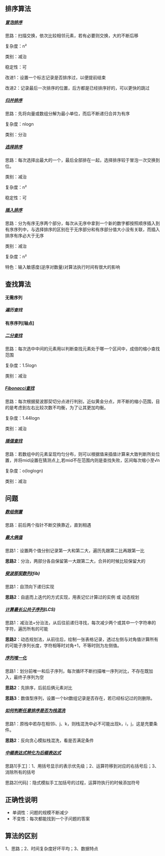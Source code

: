 ## 排序算法

##### [冒泡排序](https://www.bilibili.com/video/BV1db411L71m?p=13)

思路：扫描交换，依次比较相邻元素，若有必要则交换，大的不断后移

复杂度：n²

类别：减治

稳定性：可

改进1：设置一个标志记录是否排序过，以便提前结束

改进2：记录最后一次排序的位置，后方都是已经排序好的，可以更快的跳过

##### [归并排序](https://next.xuetangx.com/learn/THU08091000384/THU08091000384/4215507/video/6083636)

思路：先将向量或数组分解为最小单位，而后不断递归合并为有序

复杂度：nlogn

类别：分治

##### [选择排序](https://next.xuetangx.com/learn/THU08091000384/THU08091000384/4215507/video/6083660)

思路：每次选择出最大的一个，最后全部排在一起，选择排序较于冒泡一次交换到位。

类别：减治

复杂度：n²

稳定性：可

##### [插入排序](https://next.xuetangx.com/learn/THU08091000384/THU08091000384/4215507/video/6083666)

思路：分为有序无序两个部分，每次从无序中拿到一个新的数字都按照顺序插入到有序序列中，与选择排序的区别在于无序部分和有序部分值大小没有关联，而插入排序有序必大于无序

类别：减治

复杂度：n²

特色：输入敏感度(逆序对数量)对算法执行时间有很大的影响

## 查找算法

#### 无需序列

##### 遍历查找

#### 有序序列[轴点]

##### [二分查找](https://next.xuetangx.com/learn/THU08091000384/THU08091000384/4215507/video/6083609)

思路：每次选中中间的元素用以判断查找元素处于哪一个区间中，成倍的缩小查找范围

复杂度：1.5logn

类别：减治

##### [Fibonacci查找](https://next.xuetangx.com/learn/THU08091000384/THU08091000384/4215507/video/6083617)

思路：每次根据斐波那契切分点进行判别，近似黄金分点，并不断的缩小范围，目的是考虑到左右比较次数不均衡，为了让其更加均衡。

复杂度：1.44logn

类别：减治

##### [插值查找](https://next.xuetangx.com/learn/THU08091000384/THU08091000384/4215507/video/6083626)

思路：若数组中的元素呈现均匀分布，则可以根据值来插值计算来大致判断所处位置，并将mid设置在猜测点上,若mid不在范围内则是查找失败，区间每次缩小至√n

复杂度：o(loglogn)

类别：减治

## 问题

##### [数组倒置](https://www.bilibili.com/video/BV1db411L71m?p=20)

思路：前后两个指针不断交换靠近，直到相遇

##### [最大俩值](https://www.bilibili.com/video/BV1db411L71m?p=23&t=519)

思路1：设置两个值分别记录第一大和第二大，遍历先跟第二比再跟第一比

**思路2**：分治，两部分各自保留第一大跟第二大，合并的时候比较保留大的

##### [斐波那契数列](https://www.bilibili.com/video/BV1db411L71m?p=27)(fib)

思路1：自顶向下递归实现

**思路2**：自底而上迭代的方式实现，用表记忆计算过的实例 或 动态规划

##### [计算最长公共子序列](https://www.bilibili.com/video/BV1db411L71m?p=32)(LCS)

思路1：减治法+分治法，从后往前递归寻找，每次减少两个或其中一个字符串的字符，遍历所有的可能

**思路2**：动态规划法，从前往后，绘制一张表格记录，透过左侧与对角值计算所有的可能子序列长度，字符相等时对角+1，不等时则为左侧值。

##### [序列唯一化](https://next.xuetangx.com/learn/THU08091000384/THU08091000384/4215507/video/6083598)

思路1：划分前唯一和后子序列，每次循环不断扫描唯一序列对比，不存在既加入，最终子序列为空

**思路2**：先排序，后前后俩元素对比

**思路3**：数值型序列，设置一个bit数组记录是否存在，若已经标记过的则删除。

##### [如何判断任意排序是否为栈混洗](https://next.xuetangx.com/learn/THU08091000384/THU08091000384/4215507/video/6083695)

思路1：原栈中若存在相邻i、j、k，则栈混洗中必不可能出现k，i，j，这是充要条件。

**思路2**：反向贪心模拟栈混洗，看是否满足条件

##### [中缀表达式转化为后缀表达式](https://next.xuetangx.com/learn/THU08091000384/THU08091000384/4215507/video/6083709)

思路1[手工]：1、用括号显示的表示优先级；2、运算符移到对应的右括号后；3、消除所有的括号

思路2[代码]：隐式模拟手工加括号的过程，运算符执行的时候添加符号

## 正确性说明

- 单调性：问题的规模不断减少
- 不变性：每次都能找到一个子问题的答案


## 算法的区别

1、思路；2、时间复杂度好坏平均；3、数据特点